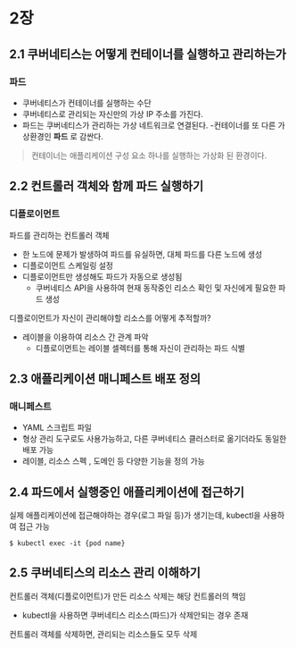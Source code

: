 # 2장

## 2.1 쿠버네티스는 어떻게 컨테이너를 실행하고 관리하는가

### 파드

* 쿠버네티스가 컨테이너를 실행하는 수단
* 쿠버네티스로 관리되는 자신만의 가상 IP 주소를 가진다.
* 파드는 쿠버네티스가 관리하는 가상 네트워크로 연결된다.
    -컨테이너를 또 다른 가상환경인 **파드** 로 감싼다.

> 컨테이너는 애플리케이션 구성 요소 하나를 실행하는 가상화 된 환경이다.

## 2.2 컨트롤러 객체와 함께 파드 실행하기

### 디플로이먼트

파드를 관리하는 컨트롤러 객체

* 한 노드에 문제가 발생하여 파드를 유실하면, 대체 파드를 다른 노드에 생성
* 디플로이먼트 스케일링 설정
* 디플로이먼트만 생성해도 파드가 자동으로 생성됨
    * 쿠버네티스 API을 사용하여 현재 동작중인 리소스 확인 및 자신에게 필요한 파드 생성

디플로이먼트가 자신이 관리해야할 리소스를 어떻게 추적할까?

* 레이블을 이용하여 리소스 간 관계 파악
    * 디플로이먼트는 레이블 셀렉터를 통해 자신이 관리하는 파드 식별

## 2.3 애플리케이션 매니페스트 배포 정의

### 매니페스트

* YAML 스크립트 파일
* 형상 관리 도구로도 사용가능하고, 다른 쿠버네티스 클러스터로 옮기더라도 동일한 배포 가능
* 레이블, 리소스 스펙 , 도메인 등 다양한 기능을 정의 가능

## 2.4 파드에서 실행중인 애플리케이션에 접근하기

실제 애플리케이션에 접근해야하는 경우(로그 파일 등)가 생기는데, kubectl을 사용하여 접근 가능

```
$ kubectl exec -it {pod name}
```

## 2.5 쿠버네티스의 리소스 관리 이해하기

컨트롤러 객체(디플로이먼트)가 만든 리소스 삭제는 해당 컨트롤러의 책임

* kubectl을 사용하면 쿠버네티스 리소스(파드)가 삭제안되는 경우 존재

컨트롤러 객체를 삭제하면, 관리되는 리소스들도 모두 삭제